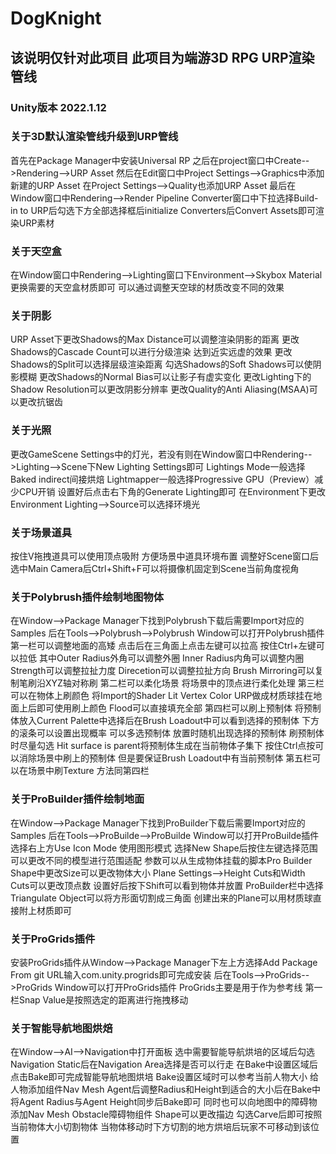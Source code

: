 # DogKnight
## 该说明仅针对此项目 此项目为端游3D RPG URP渲染管线
### Unity版本 2022.1.12  

### 关于3D默认渲染管线升级到URP管线
首先在Package Manager中安装Universal RP 之后在project窗口中Create-->Rendering-->URP Asset 然后在Edit窗口中Project Settings-->Graphics中添加新建的URP Asset 在Project Settings-->Quality也添加URP Asset 最后在Window窗口中Rendering-->Render Pipeline Converter窗口中下拉选择Build-in to URP后勾选下方全部选择框后initialize Converters后Convert Assets即可渲染URP素材

### 关于天空盒
在Window窗口中Rendering-->Lighting窗口下Environment-->Skybox Material更换需要的天空盒材质即可 可以通过调整天空球的材质改变不同的效果

### 关于阴影
URP Asset下更改Shadows的Max Distance可以调整渲染阴影的距离 更改Shadows的Cascade Count可以进行分级渲染 达到近实远虚的效果 更改Shadows的Split可以选择层级渲染距离 勾选Shadows的Soft Shadows可以使阴影模糊 更改Shadows的Normal Bias可以让影子有虚实变化 更改Lighting下的Shadow Resolution可以更改阴影分辨率 更改Quality的Anti Aliasing(MSAA)可以更改抗锯齿

### 关于光照
更改GameScene Settings中的灯光，若没有则在Window窗口中Rendering-->Lighting-->Scene下New Lighting Settings即可 Lightings Mode一般选择Baked indirect间接烘焙 Lightmapper一般选择Progressive GPU（Preview）减少CPU开销 设置好后点击右下角的Generate Lighting即可 在Environment下更改Environment Lighting-->Source可以选择环境光

### 关于场景道具
按住V拖拽道具可以使用顶点吸附 方便场景中道具环境布置 调整好Scene窗口后选中Main Camera后Ctrl+Shift+F可以将摄像机固定到Scene当前角度视角

### 关于Polybrush插件绘制地图物体
在Window-->Package Manager下找到Polybrush下载后需要Import对应的Samples 后在Tools-->Polybrush-->Polybrush Window可以打开Polybrush插件 第一栏可以调整地面的高矮 点击后在三角面上点击左键可以拉高 按住Ctrl+左键可以拉低 其中Outer Radius外角可以调整外圈 Inner Radius内角可以调整内圈 Strength可以调整拉扯力度 Direcetion可以调整拉扯方向 Brush Mirroring可以复制笔刷沿XYZ轴对称刷 第二栏可以柔化场景 将场景中的顶点进行柔化处理 第三栏可以在物体上刷颜色 将Import的Shader Lit Vertex Color URP做成材质球挂在地面上后即可使用刷上颜色 Flood可以直接填充全部 第四栏可以刷上预制体 将预制体放入Current Palette中选择后在Brush Loadout中可以看到选择的预制体 下方的滚条可以设置出现概率 可以多选预制体 放置时随机出现选择的预制体 刷预制体时尽量勾选 Hit surface is parent将预制体生成在当前物体子集下 按住Ctrl点按可以消除场景中刷上的预制体 但是要保证Brush Loadout中有当前预制体 第五栏可以在场景中刷Texture 方法同第四栏

### 关于ProBuilder插件绘制地面
在Window-->Package Manager下找到ProBuilder下载后需要Import对应的Samples 后在Tools-->ProBuilde-->ProBuilde Window可以打开ProBuilde插件 选择右上方Use Icon Mode 使用图形模式 选择New Shape后按住左键选择范围可以更改不同的模型进行范围适配 参数可以从生成物体挂载的脚本Pro Builder Shape中更改Size可以更改物体大小 Plane Settings-->Height Cuts和Width Cuts可以更改顶点数 设置好后按下Shift可以看到物体并放置 ProBuilder栏中选择Triangulate Object可以将方形面切割成三角面 创建出来的Plane可以用材质球直接附上材质即可

### 关于ProGrids插件
安装ProGrids插件从Window-->Package Manager下左上方选择Add Package From git URL输入com.unity.progrids即可完成安装 后在Tools-->ProGrids-->ProGrids Window可以打开ProGrids插件 ProGrids主要是用于作为参考线 第一栏Snap Value是按照选定的距离进行拖拽移动

### 关于智能导航地图烘焙
在Window-->AI-->Navigation中打开面板 选中需要智能导航烘培的区域后勾选Navigation Static后在Navigation Area选择是否可以行走 在Bake中设置区域后点击Bake即可完成智能导航地图烘培 Bake设置区域时可以参考当前人物大小 给人物添加组件Nav Mesh Agent后调整Radius和Height到适合的大小后在Bake中将Agent Radius与Agent Height同步后Bake即可 同时也可以向地图中的障碍物添加Nav Mesh Obstacle障碍物组件 Shape可以更改描边 勾选Carve后即可按照当前物体大小切割物体 当物体移动时下方切割的地方烘培后玩家不可移动到该位置
